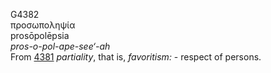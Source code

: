 <body>
  <p>G4382<br>  προσωποληψία  <br> prosōpolēpsia  <br><i>pros-o-pol-ape-see‘-ah </i><br>From <a href="g4381.htm">4381</a>  <i>partiality</i>, that is, <i>favoritism:</i> - respect of persons.<br></p>
 </body>